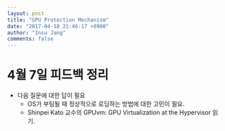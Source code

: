 ```yaml
---
layout: post
title: "GPU Protection Mechanism"
date: "2017-04-18 21:46:17 +0900"
author: "Insu Jang"
comments: false
---
```

# 4월 7일 피드백 정리

- 다음 질문에 대한 답이 필요
    - OS가 부팅될 때 정상적으로 로딩하는 방법에 대한 고민이 필요.
    - Shinpei Kato 교수의 GPUvm: GPU Virtualization at the Hypervisor 읽기.
